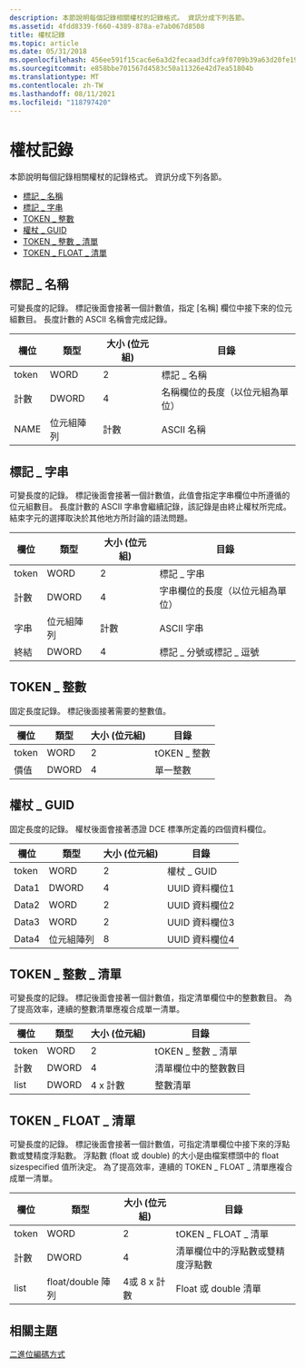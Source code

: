 ```yaml
---
description: 本節說明每個記錄相關權杖的記錄格式。 資訊分成下列各節。
ms.assetid: 4fdd8339-f660-4389-878a-e7ab067d8508
title: 權杖記錄
ms.topic: article
ms.date: 05/31/2018
ms.openlocfilehash: 456ee591f15cac6e6a3d2fecaad3dfca9f0709b39a63d20fe198e591a199f4dd
ms.sourcegitcommit: e858bbe701567d4583c50a11326e42d7ea51804b
ms.translationtype: MT
ms.contentlocale: zh-TW
ms.lasthandoff: 08/11/2021
ms.locfileid: "118797420"
---
```

# <a name="token-records"></a>權杖記錄

本節說明每個記錄相關權杖的記錄格式。 資訊分成下列各節。

-   [標記 \_ 名稱](/windows)
-   [標記 \_ 字串](/windows)
-   [TOKEN \_ 整數](/windows)
-   [權杖 \_ GUID](/windows)
-   [TOKEN \_ 整數 \_ 清單](/windows)
-   [TOKEN \_ FLOAT \_ 清單](/windows)

## <a name="token_name"></a>標記 \_ 名稱

可變長度的記錄。 標記後面會接著一個計數值，指定 [名稱] 欄位中接下來的位元組數目。 長度計數的 ASCII 名稱會完成記錄。



| 欄位 | 類型       | 大小 (位元組) | 目錄                       |
|-------|------------|--------------|--------------------------------|
| token | WORD       | 2            | 標記 \_ 名稱                    |
| 計數 | DWORD      | 4            | 名稱欄位的長度（以位元組為單位） |
| NAME  | 位元組陣列 | 計數        | ASCII 名稱                     |



 

## <a name="token_string"></a>標記 \_ 字串

可變長度的記錄。 標記後面會接著一個計數值，此值會指定字串欄位中所遵循的位元組數目。 長度計數的 ASCII 字串會繼續記錄，該記錄是由終止權杖所完成。 結束字元的選擇取決於其他地方所討論的語法問題。



| 欄位      | 類型       | 大小 (位元組) | 目錄                         |
|------------|------------|--------------|----------------------------------|
| token      | WORD       | 2            | 標記 \_ 字串                    |
| 計數      | DWORD      | 4            | 字串欄位的長度（以位元組為單位）  |
| 字串     | 位元組陣列 | 計數        | ASCII 字串                     |
| 終結 | DWORD      | 4            | 標記 \_ 分號或標記 \_ 逗號 |



 

## <a name="token_integer"></a>TOKEN \_ 整數

固定長度記錄。 標記後面接著需要的整數值。



| 欄位 | 類型  | 大小 (位元組) | 目錄       |
|-------|-------|--------------|----------------|
| token | WORD  | 2            | tOKEN \_ 整數 |
| 價值 | DWORD | 4            | 單一整數 |



 

## <a name="token_guid"></a>權杖 \_ GUID

固定長度的記錄。 權杖後面會接著憑證 DCE 標準所定義的四個資料欄位。



| 欄位 | 類型       | 大小 (位元組) | 目錄          |
|-------|------------|--------------|-------------------|
| token | WORD       | 2            | 權杖 \_ GUID       |
| Data1 | DWORD      | 4            | UUID 資料欄位1 |
| Data2 | WORD       | 2            | UUID 資料欄位2 |
| Data3 | WORD       | 2            | UUID 資料欄位3 |
| Data4 | 位元組陣列 | 8            | UUID 資料欄位4 |



 

## <a name="token_integer_list"></a>TOKEN \_ 整數 \_ 清單

可變長度的記錄。 標記後面會接著一個計數值，指定清單欄位中的整數數目。 為了提高效率，連續的整數清單應複合成單一清單。



| 欄位 | 類型  | 大小 (位元組) | 目錄                         |
|-------|-------|--------------|----------------------------------|
| token | WORD  | 2            | tOKEN \_ 整數 \_ 清單             |
| 計數 | DWORD | 4            | 清單欄位中的整數數目 |
| list  | DWORD | 4 x 計數    | 整數清單                     |



 

## <a name="token_float_list"></a>TOKEN \_ FLOAT \_ 清單

可變長度的記錄。 標記後面會接著一個計數值，可指定清單欄位中接下來的浮點數或雙精度浮點數。 浮點數 (float 或 double) 的大小是由檔案標頭中的 float sizespecified 值所決定。 為了提高效率，連續的 TOKEN \_ FLOAT \_ 清單應複合成單一清單。



| 欄位 | 類型               | 大小 (位元組)   | 目錄                                  |
|-------|--------------------|----------------|-------------------------------------------|
| token | WORD               | 2              | tOKEN \_ FLOAT \_ 清單                        |
| 計數 | DWORD              | 4              | 清單欄位中的浮點數或雙精度浮點數 |
| list  | float/double 陣列 | 4或 8 x 計數 | Float 或 double 清單                      |



 

## <a name="related-topics"></a>相關主題

<dl> <dt>

[二進位編碼方式](binary-encoding.md)
</dt> </dl>

 

 
